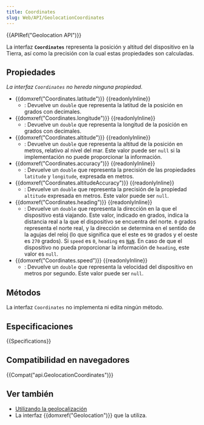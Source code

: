 ```yaml
---
title: Coordinates
slug: Web/API/GeolocationCoordinates
---
```

{{APIRef("Geolocation API")}}

La interfaz **`Coordinates`** representa la posición y altitud del dispositivo en la Tierra, así como la precisión con la cual estas propiedades son calculadas.

## Propiedades

_La interfaz `Coordinates` no hereda ninguna propiedad_.

- {{domxref("Coordinates.latitude")}} {{readonlyInline}}
  - : Devuelve un `double` que representa la latitud de la posición en grados con decimales.
- {{domxref("Coordinates.longitude")}} {{readonlyInline}}
  - : Devuelve un `double` que representa la longitud de la posición en grados con decimales.
- {{domxref("Coordinates.altitude")}} {{readonlyInline}}
  - : Devuelve un `double` que representa la altitud de la posición en metros, relativo al nivel del mar. Este valor puede ser `null` si la implementación no puede proporcionar la información.
- {{domxref("Coordinates.accuracy")}} {{readonlyInline}}
  - : Devuelve un `double` que representa la precisión de las propiedades `latitude` y `longitude`, expresada en metros.
- {{domxref("Coordinates.altitudeAccuracy")}} {{readonlyInline}}
  - : Devuelve un `double` que representa la precisión de la propiedad `altitude` expresada en metros. Este valor puede ser `null`.
- {{domxref("Coordinates.heading")}} {{readonlyInline}}
  - : Devuelve un `double` que representa la dirección en la que el dispositivo está viajando. Este valor, indicado en grados, indica la distancia real a la que el dispositivo se encuentra del norte. `0` grados representa el norte real, y la dirección se determina en el sentido de la agujas del reloj (lo que significa que el este es `90` grados y el oeste es `270` grados). Si `speed` es `0`, `heading` es [`NaN`](/en-US/docs/JavaScript/Reference/Global_Objects/NaN). En caso de que el dispositivo no pueda proporcionar la información de `heading`, este valor es `null`.
- {{domxref("Coordinates.speed")}} {{readonlyInline}}
  - : Devuelve un `double` que representa la velocidad del dispositivo en metros por segundo. Este valor puede ser `null`.

## Métodos

La interfaz `Coordinates` no implementa ni edita ningún método.

## Especificaciones

{{Specifications}}

## Compatibilidad en navegadores

{{Compat("api.GeolocationCoordinates")}}

## Ver también

- [Utilizando la geolocalización](/es/docs/WebAPI/Using_geolocation)
- La interfaz {{domxref("Geolocation")}} que la utiliza.
